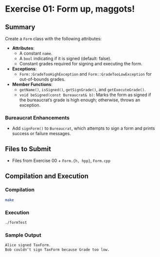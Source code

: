 # Exercise 01: Form up, maggots!

## Summary
Create a `Form` class with the following attributes:
- **Attributes**:
  - A constant `name`.
  - A `bool` indicating if it is signed (default: false).
  - Constant grades required for signing and executing the form.
- **Exceptions**:
  - `Form::GradeTooHighException` and `Form::GradeTooLowException` for out-of-bounds grades.
- **Member Functions**:
  - `getName()`, `isSigned()`, `getSignGrade()`, and `getExecuteGrade()`.
  - `void beSigned(const Bureaucrat& b)`: Marks the form as signed if the bureaucrat’s grade is high enough; otherwise, throws an exception.

### Bureaucrat Enhancements
- Add `signForm()` to `Bureaucrat`, which attempts to sign a form and prints success or failure messages.

## Files to Submit
- Files from Exercise 00 + `Form.{h, hpp}`, `Form.cpp`

## Compilation and Execution

### Compilation
```bash
make
```

### Execution
```bash
./formTest
```

### Sample Output
```bash
Alice signed TaxForm.
Bob couldn’t sign TaxForm because Grade too low.
```
